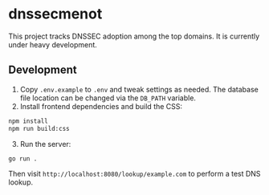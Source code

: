 # dnssecmenot

This project tracks DNSSEC adoption among the top domains. It is currently under heavy development.

## Development

1. Copy `.env.example` to `.env` and tweak settings as needed.
   The database file location can be changed via the `DB_PATH` variable.
2. Install frontend dependencies and build the CSS:

```bash
npm install
npm run build:css
```

3. Run the server:

```bash
go run .
```

Then visit `http://localhost:8080/lookup/example.com` to perform a test DNS lookup.
